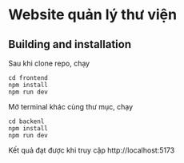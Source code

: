 # Website quản lý thư viện

## Building and installation
Sau khi clone repo, chạy
```shell
cd frontend
npm install
npm run dev
```
Mở terminal khác cùng thư mục, chạy
```shell
cd backenl
npm install
npm run dev
```

Kết quả đạt được khi truy cập http://localhost:5173